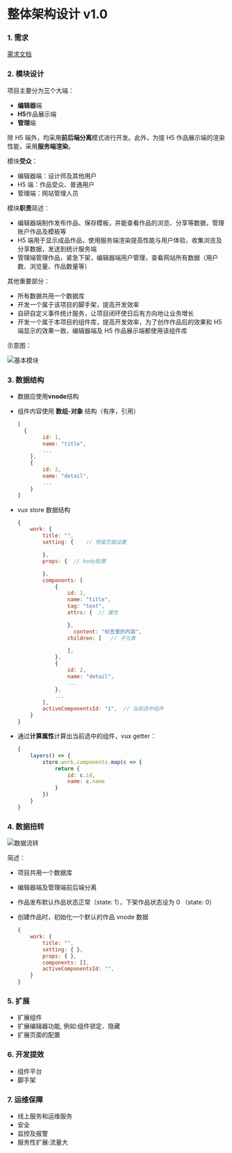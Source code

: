 # 整体架构设计 v1.0

### 1. 需求

[需求文档](https://www.yuque.com/books/share/af79538c-09eb-4ddd-bfb7-599816c233bf)

### 2. 模块设计

项目主要分为**三**个大端：

- **编辑器**端
- **H5**作品展示端
- **管理**端

除 H5 端外，均采用**前后端分离**模式进行开发。此外，为提 H5 作品展示端的渲染性能，采用**服务端渲染**。

模块**受众**：

- 编辑器端：设计师及其他用户
- H5 端：作品受众、普通用户
- 管理端：网站管理人员

模块**职责**简述：

- 编辑器端制作发布作品、保存模板，并能查看作品的浏览、分享等数据，管理账户作品及模板等
- H5 端用于显示成品作品，使用服务端渲染提高性能与用户体验，收集浏览及分享数据，发送到统计服务端
- 管理端管理作品，紧急下架，编辑器端用户管理，查看网站所有数据（用户数、浏览量、作品数量等）

其他重要部分：

- 所有数据共用一个数据库
- 开发一个属于该项目的脚手架，提高开发效率
- 自研自定义事件统计服务，让项目闭环使日后有方向地让业务增长
- 开发一个属于本项目的组件库，提高开发效率，为了创作作品后的效果和 H5 端显示的效果一致，编辑器端及 H5 作品展示端都使用该组件库

示意图：

![基本模块](.\images\基本架构.jpg)

### 3. 数据结构

- 数据应使用**vnode**结构

- 组件内容使用 **数组-对象** 结构（有序，引用）

  ```js
  [
  	{
          id: 1,
          name: "title",
          ...
      },
      {
          id: 2,
          name: "detail",
          ...
      }
  ]
  ```

- vux store 数据结构

  ```js
  {
      work: {
          title: "",
          setting: {	// 预留页面设置

          },
          props: {	// body配置

          },
          components: [
              {
                  id: 1,
                  name: "title",
                  tag: "text",
                  attrs: {	// 属性

                  },
                 	content: "标签里的内容",
                  children: [	// 子元素

                  ],
              },
              {
                  id: 2,
                  name: "detail",
                  ...
              },
              ...
          ],
          activeComponentsId: "1",	// 当前选中组件
      }
  }
  ```

- 通过**计算属性**计算出当前选中的组件，vux getter：

  ```js
  {
      layers() => {
          store.work.components.map(c => {
              return {
                  id: c.id,
                  name: c.name
              }
          })
      }
  }
  ```

### 4. 数据扭转

![数据流转](.\images\数据流转.jpg)

简述：

- 项目共用一个数据库

- 编辑器端及管理端前后端分离

- 作品发布默认作品状态正常（state: 1），下架作品状态设为 0 （state: 0）

- 创建作品时，初始化一个默认的作品 vnode 数据

  ```js
  {
      work: {
          title: "",
          setting: { },
          props: { },
          components: [],
          activeComponentsId: "",
      }
  }
  ```

### 5. 扩展

- 扩展组件
- 扩展编辑器功能, 例如:组件锁定、隐藏
- 扩展页面的配置

### 6. 开发提效

- 组件平台
- 脚手架

### 7. 运维保障

- 线上服务和运维服务
- 安全
- 监控及报警
- 服务性扩展:流量大
